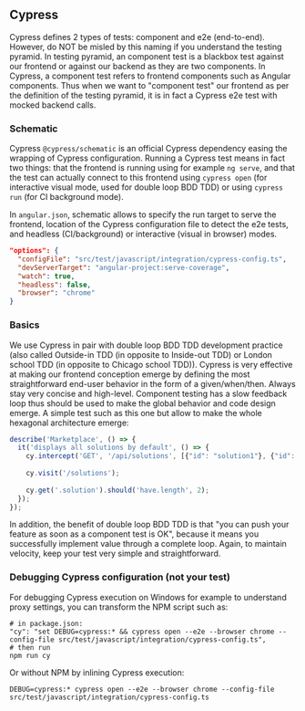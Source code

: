 ## Cypress
Cypress defines 2 types of tests: component and e2e (end-to-end). However, do NOT be misled by this naming if you 
understand the testing pyramid. In testing pyramid, an component test is a blackbox test against our frontend or against 
our backend as they are two components. In Cypress, a component test refers to frontend components such as Angular 
components. Thus when we want to "component test" our frontend as per the definition of the testing pyramid, it is in 
fact a Cypress e2e test with mocked backend calls.

### Schematic
Cypress `@cypress/schematic` is an official Cypress dependency easing the wrapping of Cypress configuration. Running 
a Cypress test means in fact two things: that the frontend is running using for example `ng serve`, and that the test
can actually connect to this frontend using `cypress open` (for interactive visual mode, used for double loop BDD TDD)
or using `cypress run` (for CI background mode).

In `angular.json`, schematic allows to specify the run target to serve the frontend, location of the Cypress 
configuration file to detect the e2e tests, and headless (CI/background) or interactive (visual in browser) modes. 
```json
"options": {
  "configFile": "src/test/javascript/integration/cypress-config.ts",
  "devServerTarget": "angular-project:serve-coverage",
  "watch": true,
  "headless": false,
  "browser": "chrome"
}
```

### Basics
We use Cypress in pair with double loop BDD TDD development practice (also called Outside-in TDD (in opposite to Inside-out TDD)
or London school TDD (in opposite to Chicago school TDD)).
Cypress is very effective at making our frontend conception emerge by defining the most straightforward end-user behavior
in the form of a given/when/then.
Always stay very concise and high-level. Component testing has a slow feedback loop thus should be used to make the global
behavior and code design emerge. A simple test such as this one but allow to make the whole hexagonal architecture emerge:
```typescript
describe('Marketplace', () => {
  it('displays all solutions by default', () => {
    cy.intercept('GET', '/api/solutions', [{"id": "solution1"}, {"id": "solution2"}]);
    
    cy.visit('/solutions');
    
    cy.get('.solution').should('have.length', 2);
  });
});
```
In addition, the benefit of double loop BDD TDD is that "you can push your feature as soon as a component test is OK",
because it means you successfully implement value through a complete loop. Again, to maintain velocity, keep your test 
very simple and straightforward.

### Debugging Cypress configuration (not your test)
For debugging Cypress execution on Windows for example to understand proxy settings, you can transform the NPM script such as:

```
# in package.json:
"cy": "set DEBUG=cypress:* && cypress open --e2e --browser chrome --config-file src/test/javascript/integration/cypress-config.ts",
# then run
npm run cy
```

Or without NPM by inlining Cypress execution:
```
DEBUG=cypress:* cypress open --e2e --browser chrome --config-file src/test/javascript/integration/cypress-config.ts
```
